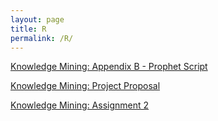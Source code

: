 ```yaml
---
layout: page
title: R
permalink: /R/
---
```


[Knowledge Mining: Appendix B - Prophet Script](https://robertkozub.github.io/EthereumForecast.html)

[Knowledge Mining: Project Proposal](https://robertkozub.github.io/RobertKozub_ProjectProposal.htm)

[Knowledge Mining: Assignment 2](https://robertkozub.github.io/Assignment2.html)
